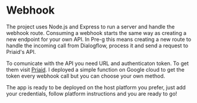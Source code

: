 # Webhook

The project uses Node.js and Express to run a server and handle the webhook route.
Consuming a webhook starts the same way as creating a new endpoint for your own API.
In Pre-g this means creating a new route to handle the incoming call from Dialogflow, process it and send a request to Priaid's API.

To comunicate with the API you need URL and authenticaton token. To get them visit [Priaid](https://apimedic.com/ "Priaid").
I deployed a simple function on Google cloud to get the token every webhook call but you can choose your own method.

The app is ready to be deployed on the host platform you prefer, just add your credentials, follow platform instructions and you are ready to go!